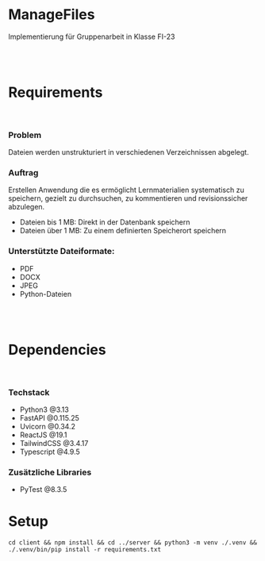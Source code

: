 # ManageFiles

Implementierung für Gruppenarbeit in Klasse FI-23

<br><br>

# Requirements

<br>

### Problem

Dateien werden unstrukturiert in verschiedenen Verzeichnissen abgelegt.

### Auftrag 

Erstellen Anwendung die es ermöglicht Lernmaterialien systematisch zu speichern, gezielt zu durchsuchen, zu kommentieren und revisionssicher abzulegen.

- Dateien bis 1 MB: Direkt in der Datenbank speichern
- Dateien über 1 MB: Zu einem definierten Speicherort speichern

### Unterstützte Dateiformate:
- PDF
- DOCX
- JPEG
- Python-Dateien

<br><br>

# Dependencies

<br>

### Techstack

- Python3 @3.13
- FastAPI @0.115.25
- Uvicorn @0.34.2
- ReactJS @19.1
- TailwindCSS @3.4.17
- Typescript @4.9.5

### Zusätzliche Libraries

- PyTest @8.3.5

# Setup

    cd client && npm install && cd ../server && python3 -m venv ./.venv && ./.venv/bin/pip install -r requirements.txt
